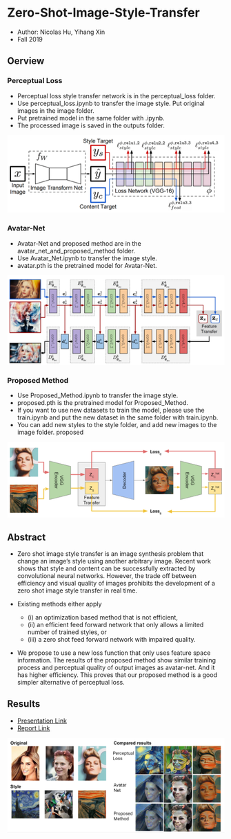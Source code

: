 # Zero-Shot-Image-Style-Transfer
- Author: Nicolas Hu, Yihang Xin
- Fall 2019

## Oerview 
### Perceptual Loss 
- Perceptual loss style transfer network is in the perceptual_loss folder.
- Use perceptual_loss.ipynb to transfer the image style. Put original images in the image folder. 
- Put pretrained model in the same folder with .ipynb.
- The processed image is saved in the outputs folder.

![perceptual loss](./images/perceptual.png)

### Avatar-Net
- Avatar-Net and proposed method are in the avatar_net_and_proposed_method folder.
- Use Avatar_Net.ipynb to transfer the image style. 
- avatar.pth is the pretrained model for Avatar-Net. 

![avatar net](./images/avatar-net.png)

### Proposed Method
- Use Proposed_Method.ipynb to transfer the image style.
- proposed.pth is the pretrained model for Proposed_Method. 
- If you want to use new datasets to train the model, please use the train.ipynb and put the new dataset
in the same folder with train.ipynb.
- You can add new styles to the style folder, and add new images to the image folder. 
proposed

![proposed](./images/proposed.png)

## Abstract 
- Zero shot image style transfer is an image synthesis problem that change an image’s style using another arbitrary image. 
Recent work shows that style and content can be successfully extracted by convolutional neural networks. 
However, the trade off between efficiency and visual quality of images prohibits the development of a zero shot image style transfer in real time. 

- Existing methods either apply 
  - (i) an optimization based method that is not efficient, 
  - (ii) an efficient feed forward network that only allows a limited number of trained styles, or 
  - (iii) a zero shot feed forward network with impaired quality. 
- We propose to use a new loss function that only uses feature space information. 
The results of the proposed method show similar training process and perceptual quality of output images as avatar-net. And it has higher efficiency. This proves that our proposed method is a good simpler alternative of perceptual loss. 

## Results 
- [Presentation Link](https://docs.google.com/presentation/d/1jQWtSjd6Y1H9FeuHQEuKOgEE4PBP7_oRh4H8uOTbV-g/edit?usp=sharing)
- [Report Link](https://drive.google.com/file/d/110g3lLkoAgDwgznI8t-FmcmHEgl0F0sW/view?usp=sharing)

![Comparison of all three models](./images/results_comparison.png)
